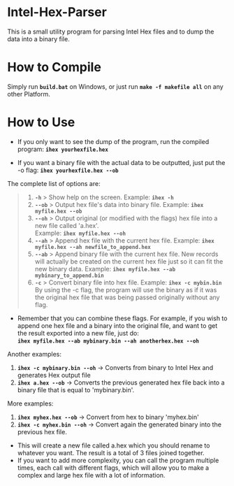 # Intel-Hex-Parser
This is a small utility program for parsing Intel Hex files and to dump the data into a binary file.

# How to Compile

Simply run **`build.bat`** on Windows, or just run **`make -f makefile all`** on any other Platform.

# How to Use

- If you only want to see the dump of the program, run the compiled program: **`ihex yourhexfile.hex`**

- If you want a binary file with the actual data to be outputted, just put the -o flag: **`ihex yourhexfile.hex --ob`**

The complete list of options are:
> 1. **`-h`** > Show help on the screen. Example: **`ihex -h`**
> 2. **`--ob`** > Output hex file's data into binary file. Example: **`ihex myfile.hex --ob`**
> 3. **`--oh`** > Output original (or modified with the flags) hex file into a new file called 'a.hex'.  
Example: **`ihex myfile.hex --oh`**
>4. **`--ah`** > Append hex file with the current hex file. Example: **`ihex myfile.hex --ah newfile_to_append.hex`**
>5. **`--ab`** > Append binary file with the current hex file. New records will actually be created on the current hex file just so it can fit the new binary data. Example: **`ihex myfile.hex --ab mybinary_to_append.bin`**
>6. **`-c`** > Convert binary file into hex file. Example: **`ihex -c mybin.bin`** By using the -c flag, the program will use the binary as if it was the original hex file that was being passed originally without any flag.

* Remember that you can combine these flags. For example, if you wish to append one hex file and a binary into the original file, and want to get the result exported into a new file, just do:  
**`ihex myfile.hex --ab mybinary.bin --ah anotherhex.hex --oh`**

Another examples:  
1. **`ihex -c mybinary.bin --oh`** -> Converts from binary to Intel Hex and generates Hex output file
2. **`ihex a.hex --ob`** -> Converts the previous generated hex file back into a binary file that is equal to 'mybinary.bin'.

More examples:
1. **`ihex myhex.hex --ob`** -> Convert from hex to binary 'myhex.bin'
2. **`ihex -c myhex.bin --oh`** -> Convert again the generated binary into the previous hex file.

* This will create a new file called a.hex which you should rename to whatever you want. The result is a total of 3 files joined together.
* If you want to add more complexity, you can call the program multiple times, each call with different flags, which will allow you to make a complex and large hex file with a lot of information.
